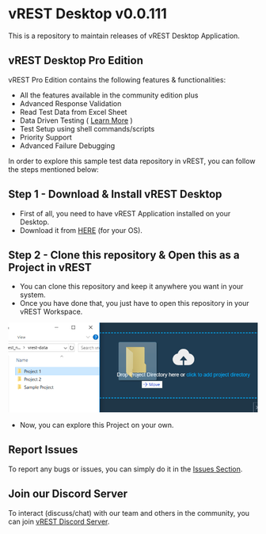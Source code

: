# vREST Desktop v0.0.111

This is a repository to maintain releases of vREST Desktop Application.

## vREST Desktop Pro Edition

vREST Pro Edition contains the following features & functionalities:

- All the features available in the community edition plus
- Advanced Response Validation
- Read Test Data from Excel Sheet
- Data Driven Testing ( [Learn More](/data-driven-testing) )
- Test Setup using shell commands/scripts
- Priority Support
- Advanced Failure Debugging

In order to explore this sample test data repository in vREST, you can follow the steps mentioned below:

## Step 1 - Download & Install vREST Desktop
* First of all, you need to have vREST Application installed on your Desktop.
* Download it from [HERE](https://github.com/Optimizory/vrest-desktop-pro/releases) (for your OS).

## Step 2 - Clone this repository & Open this as a Project in vREST
* You can clone this repository and keep it anywhere you want in your system. 
* Once you have done that, you just have to open this repository in your vREST Workspace.

![](assets/6.png)

* Now, you can explore this Project on your own.

## Report Issues

To report any bugs or issues, you can simply do it in the [Issues Section](https://github.com/Optimizory/vrest-desktop-pro/issues).

## Join our Discord Server

To interact (discuss/chat) with our team and others in the community, you can join [vREST Discord Server](https://discord.gg/XM97E6H).